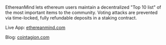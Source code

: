 EthereanMind lets ethereum users maintain a decentralized "Top 10 list" of the most important items to the community. Voting attacks are prevented via time-locked, fully refundable deposits in a staking contract.

Live App: [ethereanmind.com](http://ethereanmind.com)

Blog: [cointagion.com](http://cointagion.com)
